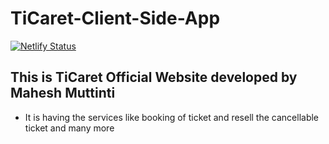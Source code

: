 # TiCaret-Client-Side-App
[![Netlify Status](https://api.netlify.com/api/v1/badges/0e3987e2-7592-40ce-a17b-003134968007/deploy-status)](https://app.netlify.com/sites/ticaret/deploys)

## This is TiCaret Official Website developed by Mahesh  Muttinti

- It is having the services like booking of ticket and resell the cancellable ticket and many more
